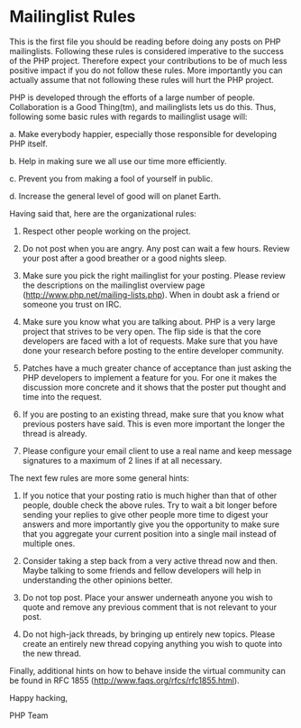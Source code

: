# Mailinglist Rules

This is the first file you should be reading before doing any posts on PHP
mailinglists. Following these rules is considered imperative to the success of
the PHP project. Therefore expect your contributions to be of much less positive
impact if you do not follow these rules. More importantly you can actually
assume that not following these rules will hurt the PHP project.

PHP is developed through the efforts of a large number of people.
Collaboration is a Good Thing(tm), and mailinglists lets us do this. Thus,
following some basic rules with regards to mailinglist usage will:

   a. Make everybody happier, especially those responsible for developing PHP
      itself.

   b. Help in making sure we all use our time more efficiently.

   c. Prevent you from making a fool of yourself in public.

   d. Increase the general level of good will on planet Earth.


Having said that, here are the organizational rules:

   1. Respect other people working on the project.

   2. Do not post when you are angry. Any post can wait a few hours. Review
      your post after a good breather or a good nights sleep.

   3. Make sure you pick the right mailinglist for your posting. Please review
      the descriptions on the mailinglist overview page
      (http://www.php.net/mailing-lists.php). When in doubt ask a friend or
      someone you trust on IRC.

   4. Make sure you know what you are talking about. PHP is a very large project
      that strives to be very open. The flip side is that the core developers
      are faced with a lot of requests. Make sure that you have done your
      research before posting to the entire developer community.

   5. Patches have a much greater chance of acceptance than just asking the
      PHP developers to implement a feature for you. For one it makes the
      discussion more concrete and it shows that the poster put thought and time
      into the request.

   6. If you are posting to an existing thread, make sure that you know what
      previous posters have said. This is even more important the longer the
      thread is already.

   7. Please configure your email client to use a real name and keep message
      signatures to a maximum of 2 lines if at all necessary.

The next few rules are more some general hints:

   1. If you notice that your posting ratio is much higher than that of other
      people, double check the above rules. Try to wait a bit longer before
      sending your replies to give other people more time to digest your answers
      and more importantly give you the opportunity to make sure that you
      aggregate your current position into a single mail instead of multiple
      ones.

   2. Consider taking a step back from a very active thread now and then. Maybe
      talking to some friends and fellow developers will help in understanding
      the other opinions better.

   3. Do not top post. Place your answer underneath anyone you wish to quote
      and remove any previous comment that is not relevant to your post.

   4. Do not high-jack threads, by bringing up entirely new topics. Please
      create an entirely new thread copying anything you wish to quote into the
      new thread.

Finally, additional hints on how to behave inside the virtual community can be
found in RFC 1855 (http://www.faqs.org/rfcs/rfc1855.html).

Happy hacking,

PHP Team
